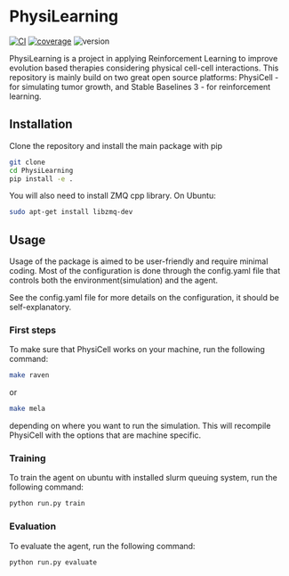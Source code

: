 # PhysiLearning
[![CI](https://github.com/sergiyayf/PhysiLearning/actions/workflows/ci.yaml/badge.svg)](https://github.com/sergiyayf/PhysiLearning/actions/workflows/ci.yaml)
[![coverage](https://codecov.io/github/sergiyayf/PhysiLearning/branch/master/graph/badge.svg?token=EsiaxXIL7Z)](https://codecov.io/github/sergiyayf/PhysiLearning)
![version](https://img.shields.io/badge/version-0.1.1-blue)

PhysiLearning is a project in applying Reinforcement Learning to improve evolution based therapies
considering physical cell-cell interactions. This repository is mainly build on two great open source platforms:
PhysiCell - for simulating tumor growth, and Stable Baselines 3 - for reinforcement learning.

## Installation
Clone the repository and install the main package with pip
```bash
git clone
cd PhysiLearning
pip install -e .
```

You will also need to install ZMQ cpp library. On Ubuntu:
```bash
sudo apt-get install libzmq-dev
```

## Usage 

Usage of the package is aimed to be user-friendly and require minimal coding.
Most of the configuration is done through the config.yaml file that controls 
both the environment(simulation) and the agent.

See the config.yaml file for more details on the configuration, it should be self-explanatory.

### First steps 

To make sure that PhysiCell works on your machine, run the following command:
```bash
make raven
```
or 
```bash
make mela
```
depending on where you want to run the simulation. This will recompile PhysiCell with the options that are 
machine specific. 

### Training
To train the agent on ubuntu with installed slurm queuing system, run the following command:
```bash
python run.py train
```

### Evaluation
To evaluate the agent, run the following command:
```bash
python run.py evaluate
```

